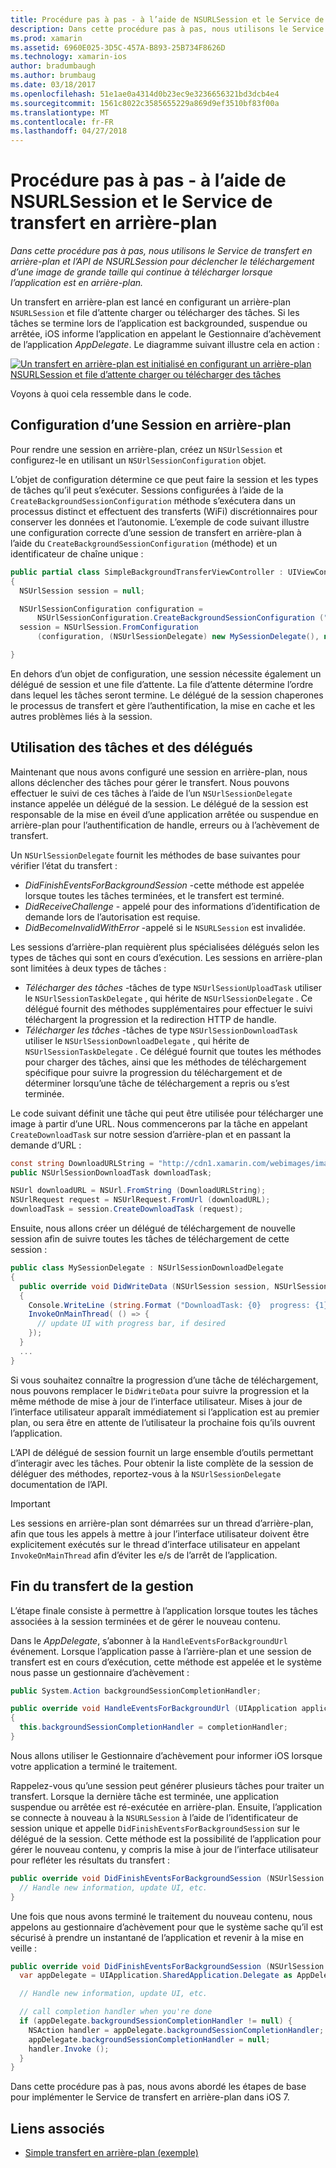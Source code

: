 ```yaml
---
title: Procédure pas à pas - à l’aide de NSURLSession et le Service de transfert en arrière-plan
description: Dans cette procédure pas à pas, nous utilisons le Service de transfert en arrière-plan et l’API de NSURLSession pour déclencher le téléchargement d’une image de grande taille qui continue à télécharger lorsque l’application est en arrière-plan.
ms.prod: xamarin
ms.assetid: 6960E025-3D5C-457A-B893-25B734F8626D
ms.technology: xamarin-ios
author: bradumbaugh
ms.author: brumbaug
ms.date: 03/18/2017
ms.openlocfilehash: 51e1ae0a4314d0b23ec9e3236656321bd3dcb4e4
ms.sourcegitcommit: 1561c8022c3585655229a869d9ef3510bf83f00a
ms.translationtype: MT
ms.contentlocale: fr-FR
ms.lasthandoff: 04/27/2018
---
```

# <a name="walkthrough---using-background-transfer-service-and-nsurlsession"></a>Procédure pas à pas - à l’aide de NSURLSession et le Service de transfert en arrière-plan

_Dans cette procédure pas à pas, nous utilisons le Service de transfert en arrière-plan et l’API de NSURLSession pour déclencher le téléchargement d’une image de grande taille qui continue à télécharger lorsque l’application est en arrière-plan._

Un transfert en arrière-plan est lancé en configurant un arrière-plan `NSURLSession` et file d’attente charger ou télécharger des tâches. Si les tâches se termine lors de l’application est backgrounded, suspendue ou arrêtée, iOS informe l’application en appelant le Gestionnaire d’achèvement de l’application *AppDelegate*. Le diagramme suivant illustre cela en action :

 [![](background-transfer-walkthrough-images/transfer.png "Un transfert en arrière-plan est initialisé en configurant un arrière-plan NSURLSession et file d’attente charger ou télécharger des tâches")](background-transfer-walkthrough-images/transfer.png#lightbox)

Voyons à quoi cela ressemble dans le code.

## <a name="configuring-a-background-session"></a>Configuration d’une Session en arrière-plan

Pour rendre une session en arrière-plan, créez un `NSUrlSession` et configurez-le en utilisant un `NSUrlSessionConfiguration` objet.

L’objet de configuration détermine ce que peut faire la session et les types de tâches qu’il peut s’exécuter.
Sessions configurées à l’aide de la `CreateBackgroundSessionConfiguration` méthode s’exécutera dans un processus distinct et effectuent des transferts (WiFi) discrétionnaires pour conserver les données et l’autonomie.
L’exemple de code suivant illustre une configuration correcte d’une session de transfert en arrière-plan à l’aide du `CreateBackgroundSessionConfiguration` (méthode) et un identificateur de chaîne unique :

```csharp
public partial class SimpleBackgroundTransferViewController : UIViewController
{
  NSUrlSession session = null;

  NSUrlSessionConfiguration configuration =
      NSUrlSessionConfiguration.CreateBackgroundSessionConfiguration ("com.SimpleBackgroundTransfer.BackgroundSession");
  session = NSUrlSession.FromConfiguration
      (configuration, (NSUrlSessionDelegate) new MySessionDelegate(), new NSOperationQueue());

}
```

En dehors d’un objet de configuration, une session nécessite également un délégué de session et une file d’attente.
La file d’attente détermine l’ordre dans lequel les tâches seront termine. Le délégué de la session chaperones le processus de transfert et gère l’authentification, la mise en cache et les autres problèmes liés à la session.

## <a name="working-with-tasks-and-delegates"></a>Utilisation des tâches et des délégués

Maintenant que nous avons configuré une session en arrière-plan, nous allons déclencher des tâches pour gérer le transfert. Nous pouvons effectuer le suivi de ces tâches à l’aide de l’un `NSUrlSessionDelegate` instance appelée un délégué de la session. Le délégué de la session est responsable de la mise en éveil d’une application arrêtée ou suspendue en arrière-plan pour l’authentification de handle, erreurs ou à l’achèvement de transfert.

Un `NSUrlSessionDelegate` fournit les méthodes de base suivantes pour vérifier l’état du transfert :

-  *DidFinishEventsForBackgroundSession* -cette méthode est appelée lorsque toutes les tâches terminées, et le transfert est terminé.
-  *DidReceiveChallenge* - appelé pour des informations d’identification de demande lors de l’autorisation est requise.
-  *DidBecomeInvalidWithError* -appelé si le `NSURLSession` est invalidée.


Les sessions d’arrière-plan requièrent plus spécialisées délégués selon les types de tâches qui sont en cours d’exécution. Les sessions en arrière-plan sont limitées à deux types de tâches :

-  *Télécharger des tâches* -tâches de type `NSUrlSessionUploadTask` utiliser le `NSUrlSessionTaskDelegate` , qui hérite de `NSUrlSessionDelegate` . Ce délégué fournit des méthodes supplémentaires pour effectuer le suivi téléchargent la progression et la redirection HTTP de handle.
-  *Télécharger les tâches* -tâches de type `NSUrlSessionDownloadTask` utiliser le `NSUrlSessionDownloadDelegate` , qui hérite de `NSUrlSessionTaskDelegate` . Ce délégué fournit que toutes les méthodes pour charger des tâches, ainsi que les méthodes de téléchargement spécifique pour suivre la progression du téléchargement et de déterminer lorsqu’une tâche de téléchargement a repris ou s’est terminée.


Le code suivant définit une tâche qui peut être utilisée pour télécharger une image à partir d’une URL. Nous commencerons par la tâche en appelant `CreateDownloadTask` sur notre session d’arrière-plan et en passant la demande d’URL :

```csharp
const string DownloadURLString = "http://cdn1.xamarin.com/webimages/images/xamarin.png";
public NSUrlSessionDownloadTask downloadTask;

NSUrl downloadURL = NSUrl.FromString (DownloadURLString);
NSUrlRequest request = NSUrlRequest.FromUrl (downloadURL);
downloadTask = session.CreateDownloadTask (request);
```

Ensuite, nous allons créer un délégué de téléchargement de nouvelle session afin de suivre toutes les tâches de téléchargement de cette session :

```csharp
public class MySessionDelegate : NSUrlSessionDownloadDelegate
{
  public override void DidWriteData (NSUrlSession session, NSUrlSessionDownloadTask downloadTask, long bytesWritten, long totalBytesWritten, long totalBytesExpectedToWrite)
  {
    Console.WriteLine (string.Format ("DownloadTask: {0}  progress: {1}", downloadTask, progress));
    InvokeOnMainThread( () => {
      // update UI with progress bar, if desired
    });
  }
  ...
}
```

Si vous souhaitez connaître la progression d’une tâche de téléchargement, nous pouvons remplacer le `DidWriteData` pour suivre la progression et la même méthode de mise à jour de l’interface utilisateur. Mises à jour de l’interface utilisateur apparaît immédiatement si l’application est au premier plan, ou sera être en attente de l’utilisateur la prochaine fois qu’ils ouvrent l’application.

L’API de délégué de session fournit un large ensemble d’outils permettant d’interagir avec les tâches. Pour obtenir la liste complète de la session de déléguer des méthodes, reportez-vous à la `NSUrlSessionDelegate` documentation de l’API.

> [!IMPORTANT]
> Les sessions en arrière-plan sont démarrées sur un thread d’arrière-plan, afin que tous les appels à mettre à jour l’interface utilisateur doivent être explicitement exécutés sur le thread d’interface utilisateur en appelant `InvokeOnMainThread` afin d’éviter les e/s de l’arrêt de l’application. 


## <a name="handling-transfer-completion"></a>Fin du transfert de la gestion

L’étape finale consiste à permettre à l’application lorsque toutes les tâches associées à la session terminées et de gérer le nouveau contenu.

Dans le *AppDelegate*, s’abonner à la `HandleEventsForBackgroundUrl` événement. Lorsque l’application passe à l’arrière-plan et une session de transfert est en cours d’exécution, cette méthode est appelée et le système nous passe un gestionnaire d’achèvement :

```csharp
public System.Action backgroundSessionCompletionHandler;

public override void HandleEventsForBackgroundUrl (UIApplication application, string sessionIdentifier, System.Action completionHandler)
{
  this.backgroundSessionCompletionHandler = completionHandler;
}
```

Nous allons utiliser le Gestionnaire d’achèvement pour informer iOS lorsque votre application a terminé le traitement.

Rappelez-vous qu’une session peut générer plusieurs tâches pour traiter un transfert. Lorsque la dernière tâche est terminée, une application suspendue ou arrêtée est ré-exécutée en arrière-plan. Ensuite, l’application se connecte à nouveau à la `NSURLSession` à l’aide de l’identificateur de session unique et appelle `DidFinishEventsForBackgroundSession` sur le délégué de la session. Cette méthode est la possibilité de l’application pour gérer le nouveau contenu, y compris la mise à jour de l’interface utilisateur pour refléter les résultats du transfert :

```csharp
public override void DidFinishEventsForBackgroundSession (NSUrlSession session) {
  // Handle new information, update UI, etc.
}
```

Une fois que nous avons terminé le traitement du nouveau contenu, nous appelons au gestionnaire d’achèvement pour que le système sache qu’il est sécurisé à prendre un instantané de l’application et revenir à la mise en veille :

```csharp
public override void DidFinishEventsForBackgroundSession (NSUrlSession session) {
  var appDelegate = UIApplication.SharedApplication.Delegate as AppDelegate;

  // Handle new information, update UI, etc.

  // call completion handler when you're done
  if (appDelegate.backgroundSessionCompletionHandler != null) {
    NSAction handler = appDelegate.backgroundSessionCompletionHandler;
    appDelegate.backgroundSessionCompletionHandler = null;
    handler.Invoke ();
  }
}
```

Dans cette procédure pas à pas, nous avons abordé les étapes de base pour implémenter le Service de transfert en arrière-plan dans iOS 7.



## <a name="related-links"></a>Liens associés

- [Simple transfert en arrière-plan (exemple)](https://developer.xamarin.com/samples/monotouch/SimpleBackgroundTransfer/)
